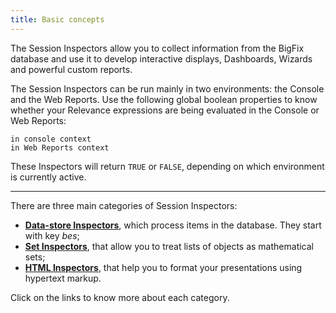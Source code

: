 ```yaml
---
title: Basic concepts
---
```


The Session Inspectors allow you to collect information from the BigFix database and use it to develop interactive displays, 
Dashboards, Wizards and powerful custom reports.

The Session Inspectors can be run mainly in two environments: the Console and the Web Reports. 
Use the following global boolean properties to know whether your Relevance expressions are being evaluated in the Console or Web Reports:

```
in console context
in Web Reports context
```

These Inspectors will return `TRUE` or `FALSE`, depending on which environment is currently active.

---

There are three main categories of Session Inspectors: 
- **[Data-store Inspectors](./datastoreinspectors.html)**, which process items in the database. They start with key *bes*; 
- **[Set Inspectors](./setinspectors.html)**, that allow you to treat lists of objects as mathematical sets;
- **[HTML Inspectors](./htmlinspectors.html)**, that help you to format your presentations using hypertext markup.

Click on the links to know more about each category.
